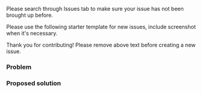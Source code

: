 Please search through Issues tab to make sure your issue has not been brought up before.

Please use the following starter template for new issues, include screenshot when it's necessary.

Thank you for contributing! Please remove above text before creating a new issue.

### Problem

### Proposed solution
